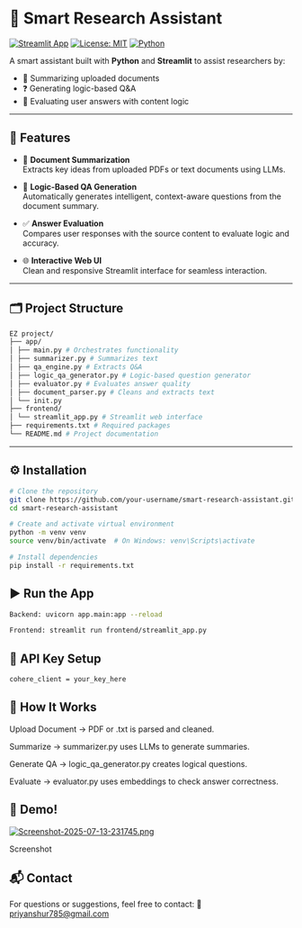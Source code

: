 # 🤖 Smart Research Assistant

[![Streamlit App](https://img.shields.io/badge/Built%20With-Streamlit-ff4b4b?logo=streamlit)](https://streamlit.io/)
[![License: MIT](https://img.shields.io/badge/License-MIT-blue.svg)](LICENSE)
[![Python](https://img.shields.io/badge/Python-3.8%2B-blue.svg)](https://www.python.org/downloads/)

A smart assistant built with **Python** and **Streamlit** to assist researchers by:
- 📄 Summarizing uploaded documents
- ❓ Generating logic-based Q&A
- 🧠 Evaluating user answers with content logic

---

## 🚀 Features

- 📝 **Document Summarization**  
  Extracts key ideas from uploaded PDFs or text documents using LLMs.

- 🤔 **Logic-Based QA Generation**  
  Automatically generates intelligent, context-aware questions from the document summary.

- ✅ **Answer Evaluation**  
  Compares user responses with the source content to evaluate logic and accuracy.

- 🌐 **Interactive Web UI**  
  Clean and responsive Streamlit interface for seamless interaction.

---

## 🗂️ Project Structure

```bash
EZ project/
├── app/
│ ├── main.py # Orchestrates functionality
│ ├── summarizer.py # Summarizes text
│ ├── qa_engine.py # Extracts Q&A
│ ├── logic_qa_generator.py # Logic-based question generator
│ ├── evaluator.py # Evaluates answer quality
│ ├── document_parser.py # Cleans and extracts text
│ └── init.py
├── frontend/
│ └── streamlit_app.py # Streamlit web interface
├── requirements.txt # Required packages
└── README.md # Project documentation
```

---

## ⚙️ Installation

```bash
# Clone the repository
git clone https://github.com/your-username/smart-research-assistant.git
cd smart-research-assistant

# Create and activate virtual environment
python -m venv venv
source venv/bin/activate  # On Windows: venv\Scripts\activate

# Install dependencies
pip install -r requirements.txt
```

## ▶️ Run the App
```bash
Backend: uvicorn app.main:app --reload

Frontend: streamlit run frontend/streamlit_app.py
```

## 🔐 API Key Setup

```bash
cohere_client = your_key_here
```

## 🧭 How It Works
Upload Document → PDF or .txt is parsed and cleaned.

Summarize → summarizer.py uses LLMs to generate summaries.

Generate QA → logic_qa_generator.py creates logical questions.

Evaluate → evaluator.py uses embeddings to check answer correctness.

## 📸 Demo!
[![Screenshot-2025-07-13-231745.png](https://i.postimg.cc/PJRLN2wv/Screenshot-2025-07-13-231745.png)](https://postimg.cc/JHj723KR)

 Screenshot




## 📬 Contact
For questions or suggestions, feel free to contact:
📧 priyanshur785@gmail.com

